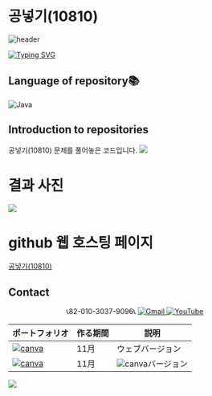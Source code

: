# 공넣기(10810)

![header](https://capsule-render.vercel.app/api?type=egg&color=gradient&height=300&section=header&text=welcome%2&fontSize=50&desc=백준%20공넣기(10810)%20문제)

[![Typing SVG](https://readme-typing-svg.demolab.com?font=Fira+Code&pause=1000&color=93BDF7&background=203AFF00&random=false&width=435&lines=My+name+is+kimganghyeon)](https://git.io/typing-svg)

## Language of repository📚
![Java](https://img.shields.io/badge/Java-007396?style=flat-square&logo=java&logoColor=white)

## Introduction to repositories 
공넣기(10810) 문제를 풀어놓은 코드입니다. 
<a href="https://www.acmicpc.net/problem/10810">
  <img src ="https://github.com/do04200611/Baekjoon/assets/74278578/91692efd-462a-4971-8f48-62832d74c476">
</a>

# 결과 사진 <br>
<a href="https://github.com/do04200611/Baekjoon/blob/main/%EA%B3%B5%EB%84%A3%EA%B8%B0(10810)/Main.java">
  <img src ="https://github.com/do04200611/Baekjoon/assets/74278578/4f478f1b-cb5e-4ecf-a238-8834ac873dc0">
</a>

# github 웹 호스팅 페이지
<a href="https://do04200611.github.io/Baekjoon/%EA%B3%B5%EB%84%A3%EA%B8%B0(10810)/index.html">공넣기(10810)</a>

## Contact 



<p align="center">
  📞82-010-3037-9096📞
  <a href="mailto:a01030379096@gmail.com">
    <img src="https://img.shields.io/badge/-Gmail-red?style=for-the-badge&logo=Gmail" alt="Gmail">
  </a>
  <a href="https://www.youtube.com/channel/UC484ZJMavtoPOI4ey-HFdCA">
   <img src="https://img.shields.io/badge/-YouTube-red?style=for-the-badge&logo=youtube"  alt="YouTube">
 </a> <br>
 
  | ポートフォリオ           |  作る期間     |            説明  |
  |------------------------|---------------|----------------------------------------------|
  |<a href="https://kimganghyeon.my.canva.site/kimganghyeon"><img src="https://img.shields.io/badge/canva-purple?style=for-the-badge&logo=canva" alt="canva"></a>|11月|ウェブバージョン|
  |<a href="https://www.canva.com/design/DAFzY5opUiA/Ge33dSKE16cErBaDJDp-BA/edit"><img src="https://img.shields.io/badge/canva-purple?style=for-the-badge&logo=canva" alt="canva"></a>|11月|<img src="https://img.shields.io/badge/canva-purple?style=for-the-badge&logo=canva" alt="canva">バージョン|
</p>
<img src="https://capsule-render.vercel.app/api?type=egg&color=gradient&height=100&text=Thank%20you%20for%20watching.&section=footer" />

